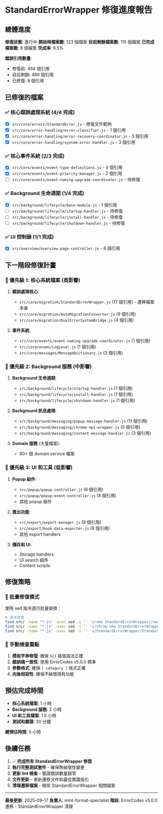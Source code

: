 # StandardErrorWrapper 修復進度報告

## 總體進度

**修復狀態**: 進行中
**開始時檔案數**: 123 個檔案
**目前剩餘檔案數**: 115 個檔案
**已完成檔案數**: 8 個檔案
**完成率**: 6.5%

**錯誤引用數量**:
- 修復前: 494 個引用
- 目前剩餘: 486 個引用
- 已修復: 8 個引用

## 已修復的檔案

### ✅ 核心錯誤處理系統 (4/4 完成)
- [x] `src/core/errors/StandardError.js` - 修復文件範例
- [x] `src/core/error-handling/error-classifier.js` - 1 個引用
- [x] `src/core/error-handling/error-recovery-coordinator.js` - 3 個引用
- [x] `src/core/error-handling/system-error-handler.js` - 3 個引用

### ✅ 核心事件系統 (2/3 完成)
- [x] `src/core/events/event-type-definitions.js` - 4 個引用
- [x] `src/core/events/event-priority-manager.js` - 2 個引用
- [ ] `src/core/events/event-naming-upgrade-coordinator.js` - 待修復

### ✅ Background 生命週期 (1/4 完成)
- [x] `src/background/lifecycle/base-module.js` - 1 個引用
- [ ] `src/background/lifecycle/startup-handler.js` - 待修復
- [ ] `src/background/lifecycle/install-handler.js` - 待修復
- [ ] `src/background/lifecycle/shutdown-handler.js` - 待修復

### ✅ UI 控制器 (1/1 完成)
- [x] `src/overview/overview-page-controller.js` - 8 個引用

## 下一階段修復計畫

### 🎯 優先級 1: 核心系統檔案 (高影響)
1. **錯誤處理核心**:
   - `src/core/migration/StandardErrorWrapper.js` (17 個引用) - 遷移檔案本身
   - `src/core/migration/AutoMigrationConverter.js` (9 個引用)
   - `src/core/migration/DualErrorSystemBridge.js` (4 個引用)

2. **事件系統**:
   - `src/core/events/event-naming-upgrade-coordinator.js` (1 個引用)
   - `src/core/enums/LogLevel.js` (1 個引用)
   - `src/core/messages/MessageDictionary.js` (3 個引用)

### 🎯 優先級 2: Background 服務 (中影響)
1. **Background 生命週期**:
   - `src/background/lifecycle/startup-handler.js` (1 個引用)
   - `src/background/lifecycle/install-handler.js` (1 個引用)
   - `src/background/lifecycle/shutdown-handler.js` (1 個引用)

2. **Background 訊息處理**:
   - `src/background/messaging/popup-message-handler.js` (11 個引用)
   - `src/background/messaging/chrome-api-wrapper.js` (5 個引用)
   - `src/background/messaging/content-message-handler.js` (3 個引用)

3. **Domain 服務** (大量檔案):
   - 80+ 個 domain service 檔案

### 🎯 優先級 3: UI 和工具 (低影響)
1. **Popup 組件**:
   - `src/popup/popup-controller.js` (6 個引用)
   - `src/popup/popup-event-controller.js` (8 個引用)
   - 其他 popup 組件

2. **匯出功能**:
   - `src/export/export-manager.js` (9 個引用)
   - `src/export/book-data-exporter.js` (8 個引用)
   - 其他 export handlers

3. **儲存和 UI**:
   - Storage handlers
   - UI search 組件
   - Content scripts

## 修復策略

### 🔧 批量修復模式
使用 sed 指令進行批量替換：
```bash
# 基本替換
find src/ -name "*.js" -exec sed -i '' 's/new StandardErrorWrapper(/new StandardError(/g' {} \;
find src/ -name "*.js" -exec sed -i '' 's/throw new StandardErrorWrapper(/throw new StandardError(/g' {} \;
find src/ -name "*.js" -exec sed -i '' 's/StandardErrorWrapper/StandardError/g' {} \;
```

### 🎯 手動檢查重點
1. **模板字串修復**: 確保 `${}` 插值語法正確
2. **錯誤碼一致性**: 使用 ErrorCodes v5.0.0 標準
3. **參數格式**: 確保 `{ category }` 格式正確
4. **向後相容性**: 確保不破壞現有功能

## 預估完成時間

- **核心系統檔案**: 1 小時
- **Background 服務**: 2 小時
- **UI 和工具檔案**: 1.5 小時
- **測試和驗證**: 30 分鐘

**總預估時間**: 5 小時

## 後續任務

1. ✅ **完成所有 StandardErrorWrapper 修復**
2. **執行完整測試套件** - 確保無破壞性變更
3. **更新 lint 檢查** - 驗證錯誤數量歸零
4. **文件更新** - 更新遷移文件和最佳實踐指引
5. **清理遷移檔案** - 移除 StandardErrorWrapper 相關檔案

---

**最後更新**: 2025-09-17
**負責人**: mint-format-specialist
**階段**: ErrorCodes v5.0.0 遷移 - StandardErrorWrapper 清理